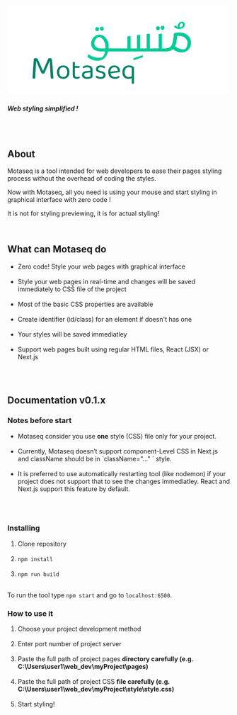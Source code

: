 <img src="Motaseq2.png" />
<h4><i>Web styling simplified !</i></h4>
<br><br>
<h2>About</h2>
<p>Motaseq is a tool intended for web developers to ease their pages styling process without the overhead of coding the styles.</p>
<p>Now with Motaseq, all you need is using your mouse and start styling in graphical interface with zero code !</p>
<p>It is not for styling previewing, it is for actual styling!</p>
<br>
<h2>What can Motaseq do</h2>
<ul>
  <li>Zero code! Style your web pages with graphical interface</li><br>
  <li>Style your web pages in real-time and changes will be saved immediately to CSS file of the project</li><br>
  <li>Most of the basic CSS properties are available</li><br>
  <li>Create identifier (id/class) for an element if doesn't has one</li><br>
  <li>Your styles will be saved immediatley</li><br>
  <li>Support web pages built using regular HTML files, React (JSX) or Next.js</li><br>
</ul>
<br>
<h2>Documentation v0.1.x</h2>
<h3>Notes before start</h3>
<ul>
  <li>Motaseq consider you use <b>one</b> style (CSS) file only for your project.</li><br>
  <li>Currently, Motaseq doesn’t support component-Level CSS in Next.js and className should be in `className="..." ` style.</li><br>
  <li>It is preferred to use automatically restarting tool (like nodemon) if your project does not support that to see the changes immediatley. React and Next.js support this feature by default.</li><br>
</ul>
<br>
<h3>Installing</h3>
<ol>
  <li>Clone repository</li><br>
  <li><code>npm install</code></li><br>
  <li><code>npm run build</code></li><br>
</ol>
To run the tool type <code>npm start</code> and go to <code>localhost:6500</code>.
<br>

<h3>How to use it</h3>
<ol>
  <li>Choose your project development method</li><br>
  <li>Enter port number of project server</li><br>
  <li>Paste the full path of project pages <b>directory carefully (e.g. C:\Users\user1\web_dev\myProject\pages)</b></li><br>
  <li>Paste the full path of project CSS <b>file carefully (e.g. C:\Users\user1\web_dev\myProject\style\style.css)</b></li><br>
  <li>Start styling!</li><br>
</ol>
  
